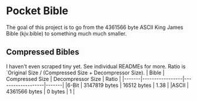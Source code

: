 # Pocket Bible
The goal of this project is to go from the 4361566 byte ASCII King James Bible (kjv.bible) to something much much smaller.
## Compressed Bibles
I haven't even scraped tiny yet. See individual READMEs for more. Ratio is `Original Size / (Compressed Size + Decompressor Size).
| Bible | Compressed Size | Decompressor Size | Ratio |
|-------|-----------------|-------------------|-------|
|6-Bit  | 3147819 bytes   | 16512 bytes       | 1.38  |
|ASCII  | 4361566 bytes   | 0 bytes           | 1     |
